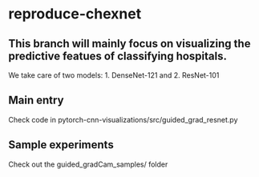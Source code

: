 # reproduce-chexnet

## This branch will mainly focus on visualizing the predictive featues of classifying hospitals.

We take care of two models: 1. DenseNet-121 and 2. ResNet-101


## Main entry
Check code in pytorch-cnn-visualizations/src/guided_grad_resnet.py


## Sample experiments
Check out the guided_gradCam_samples/ folder  